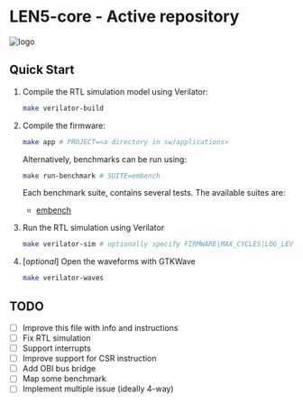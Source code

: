 # LEN5-core - Active repository
![logo](/doc/logo/len5-logo-full.png)

## Quick Start
1. Compile the RTL simulation model using Verilator:
   ```bash
   make verilator-build
   ```
2. Compile the firmware:
   ```bash
   make app # PROJECT=<a directory in sw/applications>
   ```
   Alternatively, benchmarks can be run using:
   ```bash
   make run-benchmark # SUITE=embench
   ```
   Each benchmark suite, contains several tests. The available suites are:
      - [embench](https://www.embench.org/)


3. Run the RTL simulation using Verilator
   ```bash
   make verilator-sim # optionally specify FIRMWARE|MAX_CYCLES|LOG_LEVEL
   ```
4. [*optional*] Open the waveforms with GTKWave
   ```bash
   make verilator-waves
   ```

## TODO
- [ ] Improve this file with info and instructions
- [ ] Fix RTL simulation
- [ ] Support interrupts
- [ ] Improve support for CSR instruction
- [ ] Add OBI bus bridge
- [ ] Map some benchmark
- [ ] Implement multiple issue (ideally 4-way)
